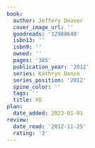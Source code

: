 ```yaml
---
book:
  author: Jeffery Deaver
  cover_image_url: ''
  goodreads: '12988640'
  isbn13: ''
  isbn9: ''
  owned: ''
  pages: '385'
  publication_year: '2012'
  series: Kathryn Dance
  series_position: '2012'
  spine_color: ''
  tags: ''
  title: XO
plan:
  date_added: 2023-01-01
review:
  date_read: '2012-11-25'
  rating: '3'
---
```

